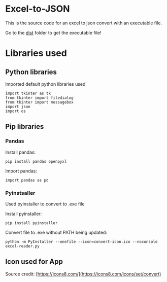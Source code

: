 # Excel-to-JSON
This is the source code for an excel to json convert with an executable file.

Go to the [dist](./dist) folder to get the executable file!

# Libraries used
## Python libraries
Imported default python libraries used
~~~
import tkinter as tk
from tkinter import filedialog
from tkinter import messagebox
import json
import os
~~~
## Pip libraries
### Pandas
Install pandas:
~~~
pip install pandas openpyxl
~~~
Import pandas:
~~~
import pandas as pd
~~~
### Pyinstsaller
Used pyinstaller to convert to .exe file

Install pyinstaller:
~~~
pip install pyinstaller
~~~
Convert file to .exe without PATH being updated:
~~~
python -m PyInstaller --onefile --icon=convert-icon.ico --noconsole excel-reader.py
~~~
## Icon used for App
Source credit: [https://icons8.com/](https://icons8.com/icons/set/convert)
